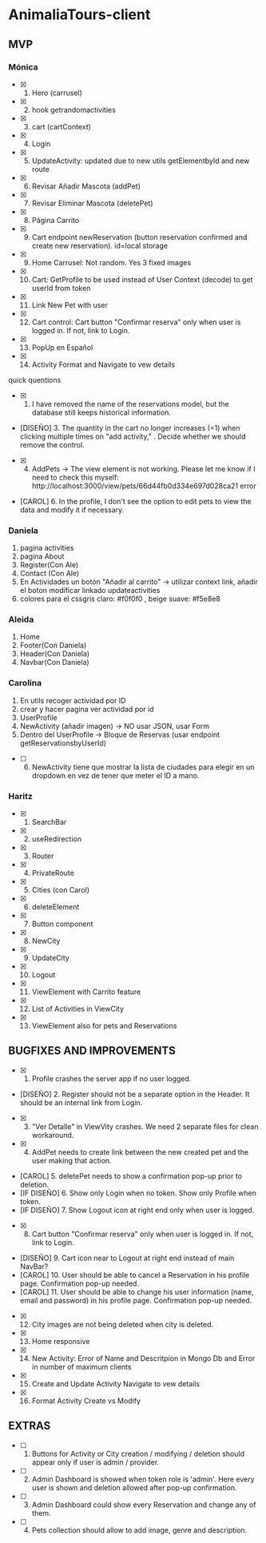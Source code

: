 # AnimaliaTours-client

## MVP

### Mónica

- [x] 1. Hero (carrusel)
- [x] 2. hook getrandomactivities
- [x] 3. cart (cartContext)
- [x] 4. Login
- [x] 5. UpdateActivity: updated due to new utils getElementbyId and new route
- [x] 6. Revisar Añadir Mascota (addPet)
- [x] 7. Revisar Eliminar Mascota (deletePet)
- [x] 8. Página Carrito
- [x] 9. Cart endpoint newReservation (button reservation confirmed and create new reservation). id=local storage
- [x] 9. Home Carrusel: Not random. Yes 3 fixed images
- [x] 10. Cart: GetProfile to be used instead of User Context (decode) to get userId from token
- [x] 11. Link New Pet with user
- [x] 12. Cart control: Cart button "Confirmar reserva" only when user is logged in. If not, link to Login.
- [x] 13. PopUp en Español
- [x] 14. Activity Format and Navigate to vew details

quick quentions

- [x] 1. I have removed the name of the reservations model, but the database still keeps historical information.
- [DISEÑO] 3. The quantity in the cart no longer increases (=1) when clicking multiple times on "add activity," . Decide whether we should remove the control.
- [x] 4. AddPets -> The view element is not working. Please let me know if I need to check this myself: http://localhost:3000/view/pets/66d44fb0d334e697d028ca21 error
- [CAROL] 6. In the profile, I don't see the option to edit pets to view the data and modify it if necessary.

### Daniela

1. pagina activities
2. pagina About
3. Register(Con Ale)
4. Contact (Con Ale)
5. En Actividades un botón "Añadir al carrito" -> utilizar context link, añadir el boton modificar linkado updateactivities
6. colores para el cssgris claro: #f0f0f0 , beige suave: #f5e8e8

### Aleida

1. Home
2. Footer(Con Daniela)
3. Header(Con Daniela)
4. Navbar(Con Daniela)

### Carolina

1. En utils recoger actividad por ID
2. crear y hacer pagina ver actividad por id
3. UserProfile
4. NewActivity (añadir imagen) -> NO usar JSON, usar Form
5. Dentro del UserProfile -> Bloque de Reservas (usar endpoint getReservationsbyUserId)

- [ ] 6. NewActivity tiene que mostrar la lista de ciudades para elegir en un dropdown en vez de tener que meter el ID a mano.

### Haritz

- [x] 1. SearchBar
- [x] 2. useRedirection
- [x] 3. Router
- [x] 4. PrivateRoute
- [x] 5. Cities (con Carol)
- [x] 6. deleteElement
- [x] 7. Button component
- [x] 8. NewCity
- [x] 9. UpdateCity
- [x] 10. Logout
- [x] 11. ViewElement with Carrito feature
- [x] 12. List of Activities in ViewCity
- [x] 13. ViewElement also for pets and Reservations

## BUGFIXES AND IMPROVEMENTS

- [x] 1. Profile crashes the server app if no user logged.
- [DISEÑO] 2. Register should not be a separate option in the Header. It should be an internal link from Login.
- [x] 3. "Ver Detalle" in ViewVity crashes. We need 2 separate files for clean workaround.
- [x] 4. AddPet needs to create link between the new created pet and the user making that action.
- [CAROL] 5. deletePet needs to show a confirmation pop-up prior to deletion.
- [IF DISEÑO] 6. Show only Login when no token. Show only Profile when token.
- [IF DISEÑO] 7. Show Logout icon at right end only when user is logged.
- [x] 8. Cart button "Confirmar reserva" only when user is logged in. If not, link to Login.
- [DISEÑO] 9. Cart icon near to Logout at right end instead of main NavBar?
- [CAROL] 10. User should be able to cancel a Reservation in his profile page. Confirmation pop-up needed.
- [CAROL] 11. User should be able to change his user information (name, email and password) in his profile page. Confirmation pop-up needed.
- [x] 12. City images are not being deleted when city is deleted.
- [x] 13. Home responsive
- [x] 14. New Activity: Error of Name and Descritpion in Mongo Db and Error in number of maximum clients
- [x] 15. Create and Update Activity Navigate to vew details
- [x] 16. Format Activity Create vs Modify

## EXTRAS

- [ ] 1. Buttons for Activity or City creation / modifying / deletion should appear only if user is admin / provider.
- [ ] 2. Admin Dashboard is showed when token role is 'admin'. Here every user is shown and deletion allowed after pop-up confirmation.
- [ ] 3. Admin Dashboard could show every Reservation and change any of them.
- [ ] 4. Pets collection should allow to add image, genre and description.
